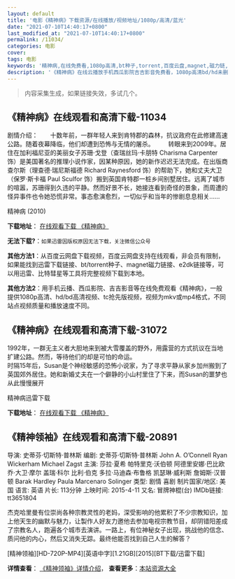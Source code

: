 ```yaml
---
layout: default
title: '电影《精神病》下载资源/在线播放/视频地址/1080p/高清/蓝光'
date: "2021-07-10T14:40:17+0800"
last_modified_at: "2021-07-10T14:40:17+0800"
permalink: /11034/
categories: 电影
cover:
tags: 电影
keywords: '精神病,在线免费看,1080p高清,bt种子,torrent,百度云盘,magnet,磁力链,迅雷下载资源'
description: '《精神病》在线云播放手机西瓜影院吉吉影音免费看，1080p高清bd/hd未删减完整版和tc抢先枪版，mkv/mp4格式，附带bt/torrent种子、magnet/磁力链、百度云盘、网盘资源迅雷下载链接'
---
```


>内容采集生成，如果链接失效，多试几个。


## 《精神病》在线观看和高清下载-11034

剧情介绍：　　十数年前，一群年轻人来到肯特郡的森林，抗议政府在此修建高速公路。随着夜幕降临，他们却遭到恐怖与无情的屠杀。 　　转眼来到2009年。居住在加利福尼亚的美丽女子苏珊·戈登（查瑞丝玛·卡朋特 Charisma Carpenter 饰）是美国著名的推理小说作家，因某种原因，她的新作迟迟无法完成。在出版商查尔斯（理查德·瑞尼斯福德 Richard Raynesford 饰）的帮助下，她和丈夫大卫（保罗·斯卡福 Paul Sculfor 饰）搬到英国肯特郡一桩乡间别墅居住。远离了城市的喧嚣，苏珊得到久违的平静。然而好景不长，她接连看到奇怪的景象，而周遭的怪异事件也令她恐慌非常。事态愈演愈烈，一切似乎和当年的惨剧息息相关……


精神病 (2010)

**下载地址**： [在线观看下载 《精神病》](https://www.btbtdy.me/btdy/dy8009.html) 


**无法下载?**：`如果迅雷因版权原因无法下载，关注微信公众号 `

**其他方法1**：从百度云网盘下载视频，百度云网盘支持在线观看，非会员有限制，如果能找到迅雷下载链接、bt/torrent种子、magnet磁力链接、e2dk链接等，可以用迅雷、比特彗星等工具将完整视频下载到本地。

**其他方法2**：用手机云播、西瓜影院、吉吉影音等在线免费观看《精神病》，一般提供1080p高清、hd/bd高清视频、tc抢先版视频，视频为mkv或mp4格式，不同站点视频质量和播放速度不同。


## 《精神病》在线观看和高清下载-31072

1992年，一群无主义者大胆地来到被大雪覆盖的野外，用露营的方式抗议在当地扩建公路。然而，等待他们的却是可怕的命运。<br /> 时隔15年后，Susan是个神经敏感的恐怖小说家，为了寻求平静从家乡加州搬到了英国郊外居住。她和新婚丈夫在一个僻静的小山村里住了下来，而Susan的噩梦也从此慢慢展开


精神病迅雷下载

**下载地址**： [在线观看下载 《精神病》](https://www.993dy.com//vod-detail-id-17719.html) 


## 《精神领袖》在线观看和高清下载-20891

导演: 史蒂芬·切斯特·普林斯 编剧: 史蒂芬·切斯特·普林斯 John A. O’Connell Ryan Wickerham Michael Zagst 主演: 莎拉·夏希 帕特里克·沃伯顿 阿德里安娜·巴比欧 乔·大卫·摩尔 盖瑞·科尔 比利·伯克 多拉·马迪森·布鲁格 凯瑟琳·威利斯 詹姆斯·汉普顿 Barak Hardley Paula Marcenaro Solinger 类型: 剧情 喜剧 制片国家/地区: 美国 语言: 英语 片长: 113分钟 上映时间: 2015-4-11 又名: 冒牌神棍(台) IMDb链接: tt3651804

杰克哈里曼有位崇尚各种宗教灵性的老妈，深受影响的他累积了不少宗教知识，加上他天生的幽默与魅力，让製作人好友力邀他去参加电视宗教节目，却阴错阳差成了宗教名人，跑遍各个城市去演讲。一路上，有位神秘女子出现，挑战他的信念、质问他的内心，然后又消失无踪。最终他能否找到自己人生的解答？


[精神领袖][HD-720P-MP4][英语中字][1.21GB][2015][BT下载/迅雷下载]

**详情查看**： [《精神领袖》详情介绍](/movie/20891/)， **查看更多**：[本站资源大全](/movie/t/all/)

